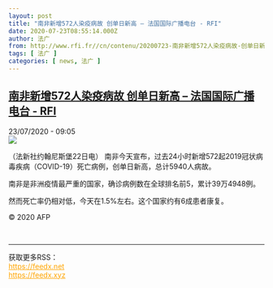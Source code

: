 ```yaml
---
layout: post
title: "南非新增572人染疫病故 创单日新高 – 法国国际广播电台 - RFI"
date: 2020-07-23T08:55:14.000Z
author: 法广
from: http://www.rfi.fr//cn/contenu/20200723-南非新增572人染疫病故-创单日新高
tags: [ 法广 ]
categories: [ news, 法广 ]
---
```

<!--1595494514000-->
[南非新增572人染疫病故 创单日新高 – 法国国际广播电台 - RFI](http://www.rfi.fr//cn/contenu/20200723-%E5%8D%97%E9%9D%9E%E6%96%B0%E5%A2%9E572%E4%BA%BA%E6%9F%93%E7%96%AB%E7%97%85%E6%95%85-%E5%88%9B%E5%8D%95%E6%97%A5%E6%96%B0%E9%AB%98)
------

<div>
<div>23/07/2020 - 09:05</div><img src="https://s.rfi.fr/media/display/755188b4-ccbb-11ea-ac34-005056a964fe/w:310/p:16x9/int0010b.200723150501.jpg"><div class="t-content__body u-clearfix"><div class="m-interstitial"></div><p>（法新社约翰尼斯堡22日电）    南非今天宣布，过去24小时新增572起2019冠状病毒疾病（COVID-19）死亡病例，创单日新高，总计5940人病故。</p><p>    南非是非洲疫情最严重的国家，确诊病例数在全球排名前5，累计39万4948例。</p><p>    然而死亡率仍相对低，今天在1.5%左右。这个国家约有6成患者康复。</p><p class="t-copyright">© 2020 AFP</p>        </div><br><hr><div>获取更多RSS：<br><a href="https://feedx.net" style="color:orange" target="_blank">https://feedx.net</a> <br><a href="https://feedx.xyz" style="color:orange" target="_blank">https://feedx.xyz</a><br></div>
</div>
